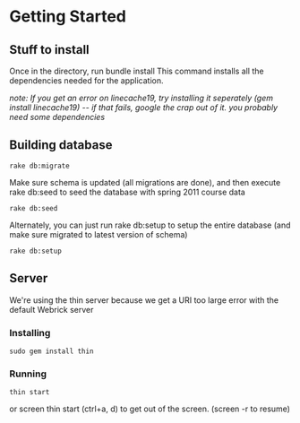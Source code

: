 # Getting Started #
## Stuff to install ##
Once in the directory, run
    bundle install
This command installs all the dependencies needed for the application.

*note: If you get an error on linecache19, try installing it seperately (gem install linecache19) -- if that fails, google the crap out of it. you probably need some dependencies*

## Building database ##

    rake db:migrate
 Make sure schema is updated (all migrations are done), and then execute rake db:seed to seed the database with spring 2011 course data

    rake db:seed

 Alternately, you can just run rake db:setup to setup the entire database (and make sure migrated to latest version of schema)

    rake db:setup

## Server ##
We're using the thin server because we get a URI too large error with the default Webrick server
### Installing ###
    sudo gem install thin

### Running ###
    thin start
or
    screen thin start
	(ctrl+a, d) to get out of the screen. (screen -r to resume)
